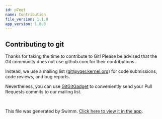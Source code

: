 ```yaml
---
id: p7eqt
name: Contribution
file_version: 1.1.0
app_version: 1.0.0
---
```


## Contributing to git

Thanks for taking the time to contribute to Git! Please be advised that the Git community does not use github.com for their contributions.

Instead, we use a mailing list (git@vger.kernel.org) for code submissions, code reviews, and bug reports.

Nevertheless, you can use [GitGitGadget](https://gitgitgadget.github.io/) to conveniently send your Pull Requests commits to our mailing list.

<br/>

This file was generated by Swimm. [Click here to view it in the app](https://app.swimm.io/repos/Z2l0aHViJTNBJTNBZ2l0LXNyYy1wbGF5Z3JvdW5kJTNBJTNBT21lclJvc2VuYmF1bQ==/docs/p7eqt).
